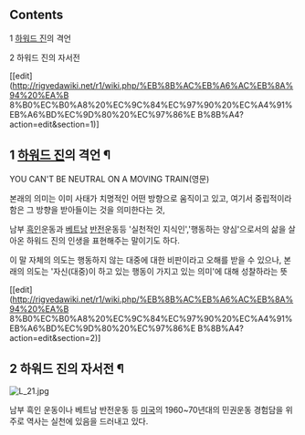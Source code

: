 ## Contents

    

1 [하워드 진](%ED%95%98%EC%9B%8C%EB%93%9C%20%EC%A7%84.md)의 격언

2 하워드 진의 자서전

[[edit](http://rigvedawiki.net/r1/wiki.php/%EB%8B%AC%EB%A6%AC%EB%8A%94%20%EA%B
8%B0%EC%B0%A8%20%EC%9C%84%EC%97%90%20%EC%A4%91%EB%A6%BD%EC%9D%80%20%EC%97%86%E
B%8B%A4?action=edit&section=1)]

## 1 [하워드 진](%ED%95%98%EC%9B%8C%EB%93%9C%20%EC%A7%84.md)의 격언 ¶

YOU CAN'T BE NEUTRAL ON A MOVING TRAIN(영문)

  

본래의 의미는 이미 사태가 치명적인 어떤 방향으로 움직이고 있고, 여기서 중립적이라 함은 그 방향을 받아들이는 것을 의미한다는 것,

  

남부 [흑인](%ED%9D%91%EC%9D%B8.md)운동과 [베트남](%EB%B2%A0%ED%8A%B8%EB%82%A8.md)
[반전](%EB%B0%98%EC%A0%84.md)운동등 '실천적인 지식인','행동하는 양심'으로서의 삶을 살아온 하워드 진의 인생을
표현해주는 말이기도 하다.

  

이 말 자체의 의도는 행동하지 않는 대중에 대한 비판이라고 오해를 받을 수 있으나, 본래의 의도는 '자신(대중)이 하고 있는 행동이 가지고
있는 의미'에 대해 성찰하라는 뜻

[[edit](http://rigvedawiki.net/r1/wiki.php/%EB%8B%AC%EB%A6%AC%EB%8A%94%20%EA%B
8%B0%EC%B0%A8%20%EC%9C%84%EC%97%90%20%EC%A4%91%EB%A6%BD%EC%9D%80%20%EC%97%86%E
B%8B%A4?action=edit&section=2)]

## 2 하워드 진의 자서전 ¶

![L_21.jpg](http://z1.enha.kr/http://rigvedawiki.net/r1/pds/L_21.jpg)

  

남부 흑인 운동이나 베트남 반전운동 등 [미국](%EB%AF%B8%EA%B5%AD.md)의 1960~70년대의 민권운동 경험담을 위주로
역사는 실천에 있음을 드러내고 있다.

